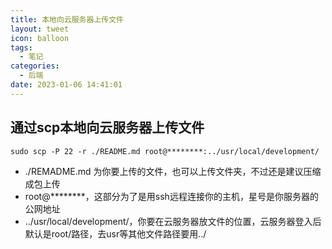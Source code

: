 ```yaml
---
title: 本地向云服务器上传文件
layout: tweet
icon: balloon
tags:
  - 笔记
categories:
  - 后端
date: 2023-01-06 14:41:01
---
```

## 通过scp本地向云服务器上传文件
```
sudo scp -P 22 -r ./README.md root@********:../usr/local/development/
```
- ./REMADME.md 为你要上传的文件，也可以上传文件夹，不过还是建议压缩成包上传
- root@********，这部分为了是用ssh远程连接你的主机，星号是你服务器的公网地址
- ../usr/local/development/，你要在云服务器放文件的位置，云服务器登入后默认是root/路径，去usr等其他文件路径要用../

